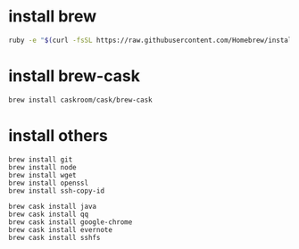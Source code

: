 install brew
======================

```bash
ruby -e "$(curl -fsSL https://raw.githubusercontent.com/Homebrew/install/master/install)"
```

install brew-cask
======================

```bash
brew install caskroom/cask/brew-cask
```

install others
=====================


```
brew install git
brew install node
brew install wget
brew install openssl
brew install ssh-copy-id

brew cask install java
brew cask install qq
brew cask install google-chrome
brew cask install evernote
brew cask install sshfs
```
